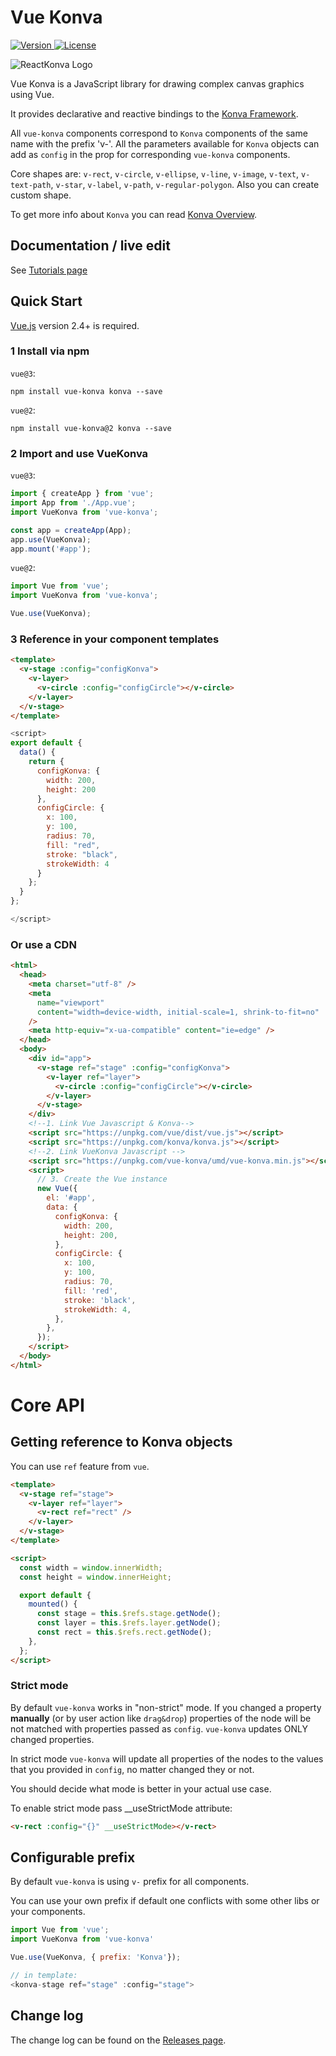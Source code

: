# Vue Konva

<span class="badge-npmdownloads">
  <a href="https://www.npmjs.com/package/vue-konva">
    <img src="https://img.shields.io/npm/v/vue-konva.svg" alt="Version">
  </a>
  <a href="https://www.npmjs.com/package/vue-konva">
    <img src="https://img.shields.io/npm/l/vue-konva.svg" alt="License">
  </a>
  </span>

![ReactKonva Logo](https://github.com/rafaesc/vue-konva/raw/master/vue-konva.png)

Vue Konva is a JavaScript library for drawing complex canvas graphics using Vue.

It provides declarative and reactive bindings to the [Konva Framework](https://konvajs.org/).

All `vue-konva` components correspond to `Konva` components of the same name with the prefix 'v-'. All the parameters available for `Konva` objects can add as `config` in the prop for corresponding `vue-konva` components.

Core shapes are: `v-rect`, `v-circle`, `v-ellipse`, `v-line`, `v-image`, `v-text`, `v-text-path`, `v-star`, `v-label`, `v-path`, `v-regular-polygon`.
Also you can create custom shape.

To get more info about `Konva` you can read [Konva Overview](https://konvajs.org/docs/overview.html).

## Documentation / live edit

See [Tutorials page](https://konvajs.org/docs/vue/)

## Quick Start

[Vue.js](https://vuejs.org) version 2.4+ is required.

### 1 Install via npm

`vue@3`:

```npm
npm install vue-konva konva --save
```

`vue@2`:

```npm
npm install vue-konva@2 konva --save
```

### 2 Import and use VueKonva

`vue@3`:

```js
import { createApp } from 'vue';
import App from './App.vue';
import VueKonva from 'vue-konva';

const app = createApp(App);
app.use(VueKonva);
app.mount('#app');
```

`vue@2`:

```javascript
import Vue from 'vue';
import VueKonva from 'vue-konva';

Vue.use(VueKonva);
```

### 3 Reference in your component templates

```html
<template>
  <v-stage :config="configKonva">
    <v-layer>
      <v-circle :config="configCircle"></v-circle>
    </v-layer>
  </v-stage>
</template>
```

```javascript
<script>
export default {
  data() {
    return {
      configKonva: {
        width: 200,
        height: 200
      },
      configCircle: {
        x: 100,
        y: 100,
        radius: 70,
        fill: "red",
        stroke: "black",
        strokeWidth: 4
      }
    };
  }
};

</script>
```

### Or use a CDN

```html
<html>
  <head>
    <meta charset="utf-8" />
    <meta
      name="viewport"
      content="width=device-width, initial-scale=1, shrink-to-fit=no"
    />
    <meta http-equiv="x-ua-compatible" content="ie=edge" />
  </head>
  <body>
    <div id="app">
      <v-stage ref="stage" :config="configKonva">
        <v-layer ref="layer">
          <v-circle :config="configCircle"></v-circle>
        </v-layer>
      </v-stage>
    </div>
    <!--1. Link Vue Javascript & Konva-->
    <script src="https://unpkg.com/vue/dist/vue.js"></script>
    <script src="https://unpkg.com/konva/konva.js"></script>
    <!--2. Link VueKonva Javascript -->
    <script src="https://unpkg.com/vue-konva/umd/vue-konva.min.js"></script>
    <script>
      // 3. Create the Vue instance
      new Vue({
        el: '#app',
        data: {
          configKonva: {
            width: 200,
            height: 200,
          },
          configCircle: {
            x: 100,
            y: 100,
            radius: 70,
            fill: 'red',
            stroke: 'black',
            strokeWidth: 4,
          },
        },
      });
    </script>
  </body>
</html>
```

# Core API

## Getting reference to Konva objects

You can use `ref` feature from `vue`.

```html
<template>
  <v-stage ref="stage">
    <v-layer ref="layer">
      <v-rect ref="rect" />
    </v-layer>
  </v-stage>
</template>

<script>
  const width = window.innerWidth;
  const height = window.innerHeight;

  export default {
    mounted() {
      const stage = this.$refs.stage.getNode();
      const layer = this.$refs.layer.getNode();
      const rect = this.$refs.rect.getNode();
    },
  };
</script>
```

### Strict mode

By default `vue-konva` works in "non-strict" mode. If you changed a property **manually** (or by user action like `drag&drop`) properties of the node will be not matched with properties passed as `config`. `vue-konva` updates ONLY changed properties.

In strict mode `vue-konva` will update all properties of the nodes to the values that you provided in `config`, no matter changed they or not.

You should decide what mode is better in your actual use case.

To enable strict mode pass \_\_useStrictMode attribute:

```html
<v-rect :config="{}" __useStrictMode></v-rect>
```

## Configurable prefix

By default `vue-konva` is using `v-` prefix for all components.

You can use your own prefix if default one conflicts with some other libs or your components.

```javascript
import Vue from 'vue';
import VueKonva from 'vue-konva'

Vue.use(VueKonva, { prefix: 'Konva'});

// in template:
<konva-stage ref="stage" :config="stage">
```

## Change log

The change log can be found on the [Releases page](https://github.com/konvajs/vue-konva/releases).
